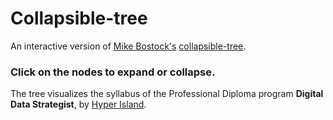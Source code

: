 # Collapsible-tree

An interactive version of [Mike Bostock's](https://bost.ocks.org/mike/) [collapsible-tree](https://gist.github.com/mbostock/4339083). 

### Click on the nodes to expand or collapse.

The tree visualizes the syllabus of the Professional Diploma program **Digital Data Strategist**, by [Hyper Island](https://www.hyperisland.com/).


